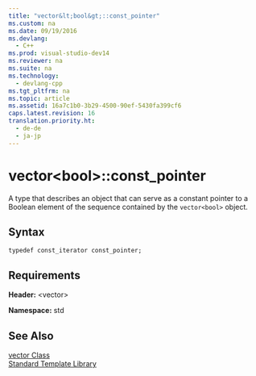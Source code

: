 ```yaml
---
title: "vector&lt;bool&gt;::const_pointer"
ms.custom: na
ms.date: 09/19/2016
ms.devlang: 
  - C++
ms.prod: visual-studio-dev14
ms.reviewer: na
ms.suite: na
ms.technology: 
  - devlang-cpp
ms.tgt_pltfrm: na
ms.topic: article
ms.assetid: 16a7c1b0-3b29-4500-90ef-5430fa399cf6
caps.latest.revision: 16
translation.priority.ht: 
  - de-de
  - ja-jp
---
```

# vector&lt;bool&gt;::const_pointer
A type that describes an object that can serve as a constant pointer to a Boolean element of the sequence contained by the `vector<bool>` object.  
  
## Syntax  
  
```  
typedef const_iterator const_pointer;  
```  
  
## Requirements  
 **Header:** <vector\>  
  
 **Namespace:** std  
  
## See Also  
 [vector Class](../vs140/vector-Class.md)   
 [Standard Template Library](../vs140/Standard-Template-Library.md)